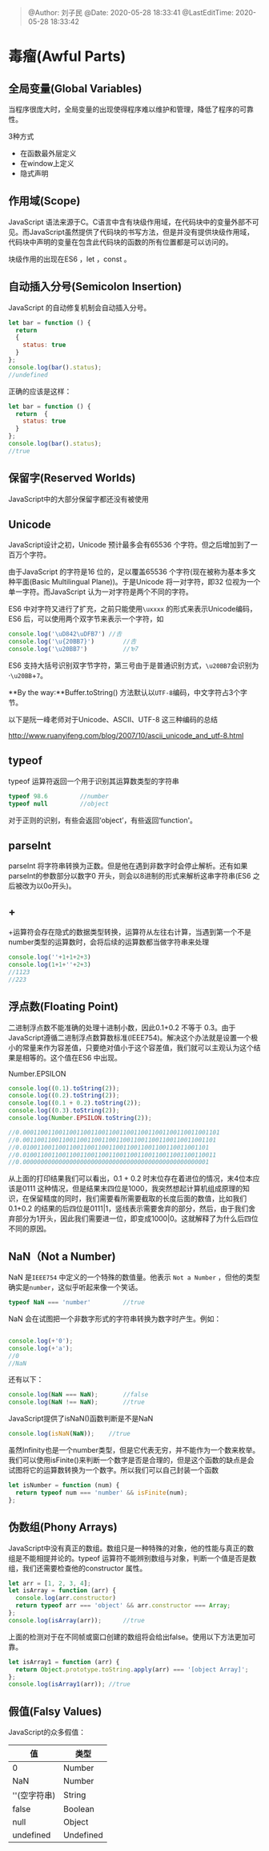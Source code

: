 >
> @Author: 刘子民
> @Date: 2020-05-28 18:33:41
> @LastEditTime: 2020-05-28 18:33:42
>



# 毒瘤(Awful Parts)

## 全局变量(Global Variables)

当程序很庞大时，全局变量的出现使得程序难以维护和管理，降低了程序的可靠性。

3种方式

- 在函数最外层定义
- 在window上定义
- 隐式声明



## 作用域(Scope)

JavaScript 语法来源于C。C语言中含有块级作用域，在代码块中的变量外部不可见。而JavaScript虽然提供了代码块的书写方法，但是并没有提供块级作用域，代码块中声明的变量在包含此代码块的函数的所有位置都是可以访问的。

块级作用的出现在ES6 ，let ，const 。



## 自动插入分号(Semicolon Insertion)

JavaScript 的自动修复机制会自动插入分号。

```js
let bar = function () {
  return
  {
    status: true
  }
};
console.log(bar().status);
//undefined
```

正确的应该是这样：

```js
let bar = function () {
  return  {
    status: true
  }
};
console.log(bar().status);
//true
```

## 保留字(Reserved Worlds)

JavaScript中的大部分保留字都还没有被使用



## Unicode

JavaScript设计之初，Unicode 预计最多会有65536 个字符。但之后增加到了一百万个字符。

由于JavaScript 的字符是16 位的，足以覆盖65536 个字符(现在被称为基本多文种平面(Basic Multilingual Plane))。于是Unicode 将一对字符，即32 位视为一个单一字符。而JavaScript 认为一对字符是两个不同的字符。



ES6 中对字符又进行了扩充，之前只能使用`\uxxxx` 的形式来表示Unicode编码，ES6 后，可以使用两个双字节来表示一个字符，如

```js
console.log('\uD842\uDFB7')	//𠮷
console.log('\u{20BB7}')		//𠮷
console.log('\u20BB7')			//₻7
```

ES6 支持大括号识别双字节字符，第三号由于是普通识别方式，`\u20BB7`会识别为·`\u20BB`+`7`。

**By the way:**Buffer.toString() 方法默认以`UTF-8`编码，中文字符占3个字节。

以下是阮一峰老师对于Unicode、ASCII、UTF-8 这三种编码的总结

http://www.ruanyifeng.com/blog/2007/10/ascii_unicode_and_utf-8.html



## typeof

typeof 运算符返回一个用于识别其运算数类型的字符串

```js
typeof 98.6			//number
typeof null			//object
```

对于正则的识别，有些会返回‘object’，有些返回‘function'。



## parseInt

parseInt 将字符串转换为正数。但是他在遇到非数字时会停止解析。还有如果parseInt的参数部分以数字0 开头，则会以8进制的形式来解析这串字符串(ES6 之后被改为以0o开头)。



## +

+运算符会存在隐式的数据类型转换，运算符从左往右计算，当遇到第一个不是number类型的运算数时，会将后续的运算数都当做字符串来处理

```js
console.log(''+1+1+2+3)
console.log(1+1+''+2+3)
//1123
//223
```



## 浮点数(Floating Point)

二进制浮点数不能准确的处理十进制小数，因此0.1+0.2 不等于 0.3。由于JavaScript遵循二进制浮点数算数标准(IEEE754)。解决这个办法就是设置一个极小的常量来作为容差值，只要绝对值小于这个容差值，我们就可以主观认为这个结果是相等的。这个值在ES6 中出现。

Number.EPSILON

```js
console.log((0.1).toString(2));
console.log((0.2).toString(2));
console.log((0.1 + 0.2).toString(2));
console.log((0.3).toString(2));
console.log(Number.EPSILON.toString(2));

//0.0001100110011001100110011001100110011001100110011001101
//0.001100110011001100110011001100110011001100110011001101
//0.0100110011001100110011001100110011001100110011001101
//0.010011001100110011001100110011001100110011001100110011
//0.0000000000000000000000000000000000000000000000000001
```



从上面的打印结果我们可以看出，0.1 + 0.2 时末位存在着进位的情况，末4位本应该是0111 这种情况，但是结果末四位是1000，我突然想起计算机组成原理的知识，在保留精度的同时，我们需要看所需要截取的长度后面的数值，比如我们0.1+0.2 的结果的后四位是0111|1，竖线表示需要舍弃的部分，然后，由于我们舍弃部分为1开头，因此我们需要进一位，即变成1000|0。这就解释了为什么后四位不同的原因。



## NaN（Not a Number)

NaN 是`IEEE754` 中定义的一个特殊的数值量。他表示 `Not a Number` ，但他的类型确实是`number`，这似乎听起来像一个笑话。

```js
typeof NaN === 'number' 		//true
```

NaN 会在试图把一个非数字形式的字符串转换为数字时产生。例如：

```js

console.log(+'0');
console.log(+'a');
//0
//NaN
```



还有以下：

```js
console.log(NaN === NaN);		//false
console.log(NaN !== NaN);		//true

```

JavaScript提供了isNaN()函数判断是不是NaN

```js
console.log(isNaN(NaN));	//true
```

虽然Infinity也是一个number类型，但是它代表无穷，并不能作为一个数来枚举。我们可以使用isFinite()来判断一个数字是否是合理的，但是这个函数的缺点是会试图将它的运算数转换为一个数字。所以我们可以自己封装一个函数

```js
let isNumber = function (num) {
  return typeof num === 'number' && isFinite(num);
};
```



## 伪数组(Phony Arrays)

JavaScript中没有真正的数组。数组只是一种特殊的对象，他的性能与真正的数组是不能相提并论的。typeof 运算符不能辨别数组与对象，判断一个值是否是数组，我们还需要检查他的constructor 属性。

```js
let arr = [1, 2, 3, 4];
let isArray = function (arr) {
  console.log(arr.constructor)
  return typeof arr === 'object' && arr.constructor === Array;
};
console.log(isArray(arr));		//true
```

上面的检测对于在不同帧或窗口创建的数组将会给出false。使用以下方法更加可靠。

```js
let isArray1 = function (arr) {
  return Object.prototype.toString.apply(arr) === '[object Array]';
};
console.log(isArray1(arr));	//true
```



## 假值(Falsy Values)

JavaScript的众多假值：

| 值           | 类型      |
| ------------ | --------- |
| 0            | Number    |
| NaN          | Number    |
| ''(空字符串) | String    |
| false        | Boolean   |
| null         | Object    |
| undefined    | Undefined |

